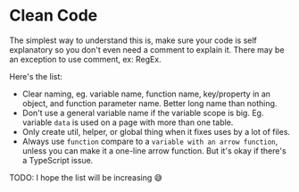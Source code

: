 # Clean Code

The simplest way to understand this is, make sure your code is self explanatory so you don't even need a comment to explain it.
There may be an exception to use comment, ex: RegEx.

Here's the list:

- Clear naming, eg. variable name, function name, key/property in an object, and function parameter name. Better long name than nothing.
- Don't use a general variable name if the variable scope is big. Eg. variable `data` is used on a page with more than one table.
- Only create util, helper, or global thing when it fixes uses by a lot of files.
- Always use `function` compare to a `variable with an arrow function`, unless you can make it a one-line arrow function. But it's okay if there's a TypeScript issue.

TODO: I hope the list will be increasing 😅
